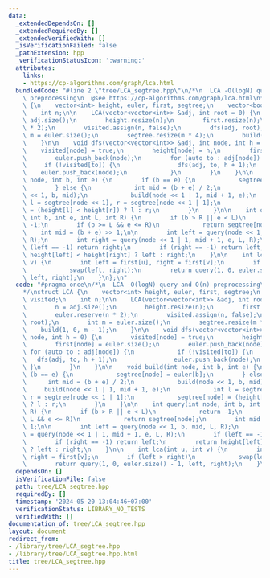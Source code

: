 ```yaml
---
data:
  _extendedDependsOn: []
  _extendedRequiredBy: []
  _extendedVerifiedWith: []
  _isVerificationFailed: false
  _pathExtension: hpp
  _verificationStatusIcon: ':warning:'
  attributes:
    links:
    - https://cp-algorithms.com/graph/lca.html
  bundledCode: "#line 2 \"tree/LCA_segtree.hpp\"\n/*\n  LCA -O(logN) query and O(n)\
    \ preprocessing\n  @see https://cp-algorithms.com/graph/lca.html\n*/\nstruct LCA\
    \ {\n    vector<int> height, euler, first, segtree;\n    vector<bool> visited;\n\
    \    int n;\n\n    LCA(vector<vector<int>> &adj, int root = 0) {\n        n =\
    \ adj.size();\n        height.resize(n);\n        first.resize(n);\n        euler.reserve(n\
    \ * 2);\n        visited.assign(n, false);\n        dfs(adj, root);\n        int\
    \ m = euler.size();\n        segtree.resize(m * 4);\n        build(1, 0, m - 1);\n\
    \    }\n\n    void dfs(vector<vector<int>> &adj, int node, int h = 0) {\n    \
    \    visited[node] = true;\n        height[node] = h;\n        first[node] = euler.size();\n\
    \        euler.push_back(node);\n        for (auto to : adj[node]) {\n       \
    \     if (!visited[to]) {\n                dfs(adj, to, h + 1);\n            \
    \    euler.push_back(node);\n            }\n        }\n    }\n\n    void build(int\
    \ node, int b, int e) {\n        if (b == e) {\n            segtree[node] = euler[b];\n\
    \        } else {\n            int mid = (b + e) / 2;\n            build(node\
    \ << 1, b, mid);\n            build(node << 1 | 1, mid + 1, e);\n            int\
    \ l = segtree[node << 1], r = segtree[node << 1 | 1];\n            segtree[node]\
    \ = (height[l] < height[r]) ? l : r;\n        }\n    }\n\n    int query(int node,\
    \ int b, int e, int L, int R) {\n        if (b > R || e < L)\n            return\
    \ -1;\n        if (b >= L && e <= R)\n            return segtree[node];\n    \
    \    int mid = (b + e) >> 1;\n\n        int left = query(node << 1, b, mid, L,\
    \ R);\n        int right = query(node << 1 | 1, mid + 1, e, L, R);\n        if\
    \ (left == -1) return right;\n        if (right == -1) return left;\n        return\
    \ height[left] < height[right] ? left : right;\n    }\n\n    int lca(int u, int\
    \ v) {\n        int left = first[u], right = first[v];\n        if (left > right)\n\
    \            swap(left, right);\n        return query(1, 0, euler.size() - 1,\
    \ left, right);\n    }\n};\n"
  code: "#pragma once\n/*\n  LCA -O(logN) query and O(n) preprocessing\n  @see https://cp-algorithms.com/graph/lca.html\n\
    */\nstruct LCA {\n    vector<int> height, euler, first, segtree;\n    vector<bool>\
    \ visited;\n    int n;\n\n    LCA(vector<vector<int>> &adj, int root = 0) {\n\
    \        n = adj.size();\n        height.resize(n);\n        first.resize(n);\n\
    \        euler.reserve(n * 2);\n        visited.assign(n, false);\n        dfs(adj,\
    \ root);\n        int m = euler.size();\n        segtree.resize(m * 4);\n    \
    \    build(1, 0, m - 1);\n    }\n\n    void dfs(vector<vector<int>> &adj, int\
    \ node, int h = 0) {\n        visited[node] = true;\n        height[node] = h;\n\
    \        first[node] = euler.size();\n        euler.push_back(node);\n       \
    \ for (auto to : adj[node]) {\n            if (!visited[to]) {\n             \
    \   dfs(adj, to, h + 1);\n                euler.push_back(node);\n           \
    \ }\n        }\n    }\n\n    void build(int node, int b, int e) {\n        if\
    \ (b == e) {\n            segtree[node] = euler[b];\n        } else {\n      \
    \      int mid = (b + e) / 2;\n            build(node << 1, b, mid);\n       \
    \     build(node << 1 | 1, mid + 1, e);\n            int l = segtree[node << 1],\
    \ r = segtree[node << 1 | 1];\n            segtree[node] = (height[l] < height[r])\
    \ ? l : r;\n        }\n    }\n\n    int query(int node, int b, int e, int L, int\
    \ R) {\n        if (b > R || e < L)\n            return -1;\n        if (b >=\
    \ L && e <= R)\n            return segtree[node];\n        int mid = (b + e) >>\
    \ 1;\n\n        int left = query(node << 1, b, mid, L, R);\n        int right\
    \ = query(node << 1 | 1, mid + 1, e, L, R);\n        if (left == -1) return right;\n\
    \        if (right == -1) return left;\n        return height[left] < height[right]\
    \ ? left : right;\n    }\n\n    int lca(int u, int v) {\n        int left = first[u],\
    \ right = first[v];\n        if (left > right)\n            swap(left, right);\n\
    \        return query(1, 0, euler.size() - 1, left, right);\n    }\n};\n"
  dependsOn: []
  isVerificationFile: false
  path: tree/LCA_segtree.hpp
  requiredBy: []
  timestamp: '2024-05-20 13:04:46+07:00'
  verificationStatus: LIBRARY_NO_TESTS
  verifiedWith: []
documentation_of: tree/LCA_segtree.hpp
layout: document
redirect_from:
- /library/tree/LCA_segtree.hpp
- /library/tree/LCA_segtree.hpp.html
title: tree/LCA_segtree.hpp
---
```

